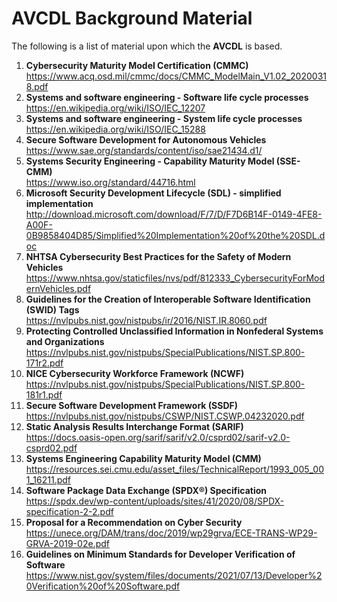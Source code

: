 # AVCDL Background Material

The following is a list of material upon which the **AVCDL** is based.

1. **Cybersecurity Maturity Model Certification (CMMC)**<br/>
<https://www.acq.osd.mil/cmmc/docs/CMMC_ModelMain_V1.02_20200318.pdf>
2. **Systems and software engineering - Software life cycle processes**<br/>
<https://en.wikipedia.org/wiki/ISO/IEC_12207>
3. **Systems and software engineering - System life cycle processes**<br/>
<https://en.wikipedia.org/wiki/ISO/IEC_15288>
4. **Secure Software Development for Autonomous Vehicles**<br/>
<https://www.sae.org/standards/content/iso/sae21434.d1/>
5. **Systems Security Engineering - Capability Maturity Model (SSE-CMM)**<br/>
<https://www.iso.org/standard/44716.html>
6. **Microsoft Security Development Lifecycle (SDL) - simplified implementation**<br/>
<http://download.microsoft.com/download/F/7/D/F7D6B14F-0149-4FE8-A00F-0B9858404D85/Simplified%20Implementation%20of%20the%20SDL.doc>
7. **NHTSA Cybersecurity Best Practices for the Safety of Modern Vehicles**<br/>
<https://www.nhtsa.gov/staticfiles/nvs/pdf/812333_CybersecurityForModernVehicles.pdf>
8. **Guidelines for the Creation of Interoperable Software Identification (SWID) Tags**<br/>
<https://nvlpubs.nist.gov/nistpubs/ir/2016/NIST.IR.8060.pdf>
9. **Protecting Controlled Unclassified Information in Nonfederal Systems and Organizations**<br/>
<https://nvlpubs.nist.gov/nistpubs/SpecialPublications/NIST.SP.800-171r2.pdf>
10. **NICE Cybersecurity Workforce Framework (NCWF)**<br/>
<https://nvlpubs.nist.gov/nistpubs/SpecialPublications/NIST.SP.800-181r1.pdf>
11. **Secure Software Development Framework (SSDF)**<br/>
<https://nvlpubs.nist.gov/nistpubs/CSWP/NIST.CSWP.04232020.pdf>
12. **Static Analysis Results Interchange Format (SARIF)**<br/>
<https://docs.oasis-open.org/sarif/sarif/v2.0/csprd02/sarif-v2.0-csprd02.pdf>
13. **Systems Engineering Capability Maturity Model (CMM)**<br/>
<https://resources.sei.cmu.edu/asset_files/TechnicalReport/1993_005_001_16211.pdf>
14. **Software Package Data Exchange (SPDX®) Specification**<br/>
<https://spdx.dev/wp-content/uploads/sites/41/2020/08/SPDX-specification-2-2.pdf>
15. **Proposal for a Recommendation on Cyber Security**<br/>
<https://unece.org/DAM/trans/doc/2019/wp29grva/ECE-TRANS-WP29-GRVA-2019-02e.pdf>
16. **Guidelines on Minimum Standards for Developer Verification of Software**<br/>
<https://www.nist.gov/system/files/documents/2021/07/13/Developer%20Verification%20of%20Software.pdf>
